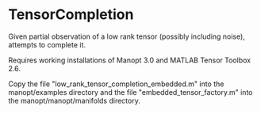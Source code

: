 # TensorCompletion
Given partial observation of a low rank tensor (possibly including noise), attempts to complete it.

Requires working installations of Manopt 3.0 and MATLAB Tensor Toolbox 2.6.

Copy the file "low_rank_tensor_completion_embedded.m" into the manopt/examples directory and the file "embedded_tensor_factory.m" into the manopt/manopt/manifolds directory.
